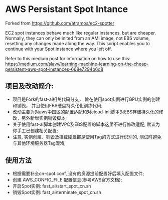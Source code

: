# AWS Persistant Spot Intance
Forked from https://github.com/atramos/ec2-spotter

EC2 spot instances behave much like regular instances, but are cheaper. 
Normally, they can only be inited from an AMI image, not EBS volume, resetting any changes made along the way.
This script enables you to continue with your Spot instance where you left off.

Refer to this medium post for information on how to use this:
https://medium.com/slavv/learning-machine-learning-on-the-cheap-persistent-aws-spot-instances-668e7294b6d8


## 项目及改动简介:
* 项目是Fork的fast-ai相关代码分支， 旨在使用spot实例进行GPU实例的创建和销毁， 并且使用EBS硬盘持久化化训练代码;
* 改动主要为对aws中国区的配置适配和对cloud-init脚本对EBS存储持久化的修改，另外新增实例销毁脚本;
* 关于使用fast-ai脚本创建VPC及EBS配置的脚本这里不进行修改适配, 默认为你手工已创建相关配置;
* 注意, 实例创建、销毁及挂载硬盘都是使用Tag的方式进行识别的, 测试时避免与其他环境服务器Tag混淆;

## 使用方法
* 根据需要补全cn-spot.conf, 没有的资源提前配置好后填入配置文件;
* 创建 AWS_CONFIG_FILE 配置信息(参考AWS官方文档);
* 开启Spot实例: fast_ai/start_spot_cn.sh
* 销毁Spot实例: fast_ai/terminate_spot_cn.sh
